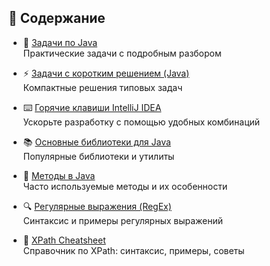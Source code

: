 ## 📖 Содержание

- 🧠 [Задачи по Java](Code.md)  
  Практические задачи с подробным разбором

- ⚡ [Задачи с коротким решением (Java)](Full-code.md)  
  Компактные решения типовых задач

- ⌨️ [Горячие клавиши IntelliJ IDEA](Idea-hot-keys.md)  
  Ускорьте разработку с помощью удобных комбинаций

- 📚 [Основные библиотеки для Java](Libraries.md)  
  Популярные библиотеки и утилиты

- 🧩 [Методы в Java](Methods.md)  
  Часто используемые методы и их особенности

- 🔍 [Регулярные выражения (RegEx)](Regex.md)  
  Синтаксис и примеры регулярных выражений

- 🧭 [XPath Cheatsheet](Xpath.md)  
  Справочник по XPath: синтаксис, примеры, советы

